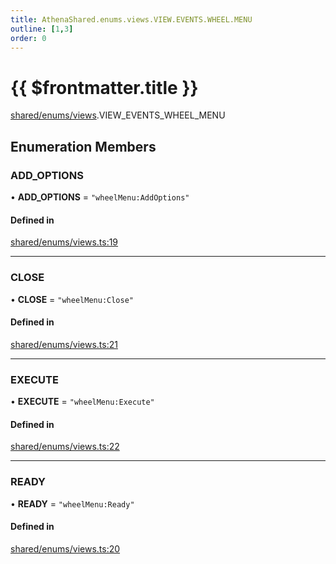```yaml
---
title: AthenaShared.enums.views.VIEW.EVENTS.WHEEL.MENU
outline: [1,3]
order: 0
---
```


# {{ $frontmatter.title }}


[shared/enums/views](../modules/shared_enums_views.md).VIEW_EVENTS_WHEEL_MENU

## Enumeration Members

### ADD\_OPTIONS

• **ADD\_OPTIONS** = ``"wheelMenu:AddOptions"``

#### Defined in

[shared/enums/views.ts:19](https://github.com/Stuyk/altv-athena/blob/97e73cc/src/core/shared/enums/views.ts#L19)

___

### CLOSE

• **CLOSE** = ``"wheelMenu:Close"``

#### Defined in

[shared/enums/views.ts:21](https://github.com/Stuyk/altv-athena/blob/97e73cc/src/core/shared/enums/views.ts#L21)

___

### EXECUTE

• **EXECUTE** = ``"wheelMenu:Execute"``

#### Defined in

[shared/enums/views.ts:22](https://github.com/Stuyk/altv-athena/blob/97e73cc/src/core/shared/enums/views.ts#L22)

___

### READY

• **READY** = ``"wheelMenu:Ready"``

#### Defined in

[shared/enums/views.ts:20](https://github.com/Stuyk/altv-athena/blob/97e73cc/src/core/shared/enums/views.ts#L20)
